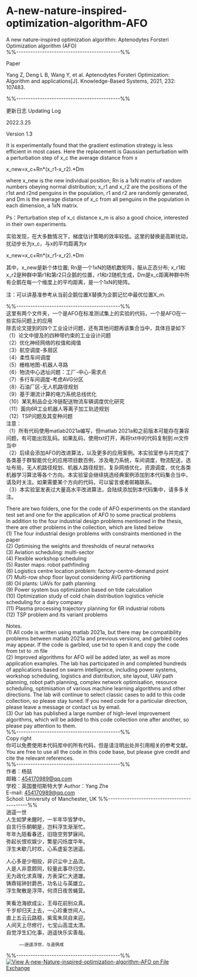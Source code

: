 # A-new-nature-inspired-optimization-algorithm-AFO
A new nature-inspired optimization algorithm: Aptenodytes Forsteri Optimization algorithm (AFO)  
%%--------------------------------------------%%

Paper

Yang Z, Deng L B, Wang Y, et al. Aptenodytes Forsteri Optimization: Algorithm and applications[J]. Knowledge-Based Systems, 2021, 232: 107483.

%%--------------------------------------------%%

更新日志 Updating Log

2022.3.25 

Version 1.3

It is experimentally found that the gradient estimation strategy is less efficient in most cases. Here the replacement is Gaussian perturbation with a perturbation step of x_c the average distance from x

x_new=x_c+Rn*(x_r1-x_r2).*Dm

where x_new is the new individual position; Rn is a 1xN matrix of random numbers obeying normal distribution; x_r1 and x_r2 are the positions of the r1st and r2nd penguins in the population, r1 and r2 are randomly generated, and Dm is the average distance of x_c from all penguins in the population in each dimension, a 1xN matrix.

Ps：Perturbation step of x_c distance x_m is also a good choice, interested in their own experiments.

实验发现，在大多数情况下，梯度估计策略的效率较低。这里的替换是高斯扰动，扰动步长为x_c，与x的平均距离为x

x_new=x_c+Rn*(x_r1-x_r2).*Dm

其中，x_new是新个体位置; Rn是一个1xN的随机数矩阵，服从正态分布; x_r1和x_r2是种群中第r1和第r2只企鹅的位置，r1和r2随机生成，Dm是x_c距离种群中所有企鹅在每一个维度上的平均距离，是一个1xN的矩阵。

注：可以讲基准参考从当前企鹅位置X替换为企鹅记忆中最优位置X_m.

%%--------------------------------------------%%  
这里有两个文件夹，一个是AFO在标准测试集上的实验的代码，一个是AFO在一些实际问题上的应用  
除去论文提到的四个工业设计问题，还有其他问题再该集合当中，具体目录如下  
（1）论文中提及的四种带约束的工业设计问题  
（2）优化神经网络的权值和阈值  
（3）航空调度-多扇区  
（4）柔性车间调度  
（5）栅格地图-机器人寻路  
（6）物流中心选址问题：工厂-中心-需求点  
（7）多行车间调度-考虑AVG分区  
（8）石油厂区-无人机路径规划  
（9）基于潮流计算的电力系统总线优化  
（10）某乳制品企业冷链配送物流车辆调度优化研究  
（11）面向6R工业机器人等离子加工轨迹规划  
（12）TSP问题及其变种问题  
注意：  
（1）所有代码使用matlab2021a编写，但matlab 2021a和之前版本可能存在兼容问题，有可能出现乱码。如果乱码，使用txt打开，再将txt中的代码复制到.m文件当中  
（2）后续会添加AFO的改进算法，以及更多的应用案例。本实验室参与并完成了各类基于群智能优化的应用项目数百例，涉及电力系统，车间调度，物流配送，选址布局，无人机路径规划、机器人路径规划，复杂网络优化，资源调度，优化各类机器学习算法等各个方向。本实验室会继续挑选经典案例添加到本代码集合当中，请及时关注。如果需要某个方向的代码，可以留言或者邮箱联系。  
（3）本实验室发表过大量高水平改进算法，会陆续添加到本代码集中，请多多关注。  
  
There are two folders, one for the code of AFO experiments on the standard test set and one for the application of AFO to some practical problems  
In addition to the four industrial design problems mentioned in the thesis, there are other problems in the collection, which are listed below  
(1) The four industrial design problems with constraints mentioned in the paper  
(2) Optimising the weights and thresholds of neural networks  
(3) Aviation scheduling: multi-sector  
(4) Flexible workshop scheduling  
(5) Raster maps: robot pathfinding  
(6) Logistics centre location problem: factory-centre-demand point  
(7) Multi-row shop floor layout considering AVG partitioning   
(8) Oil plants: UAVs for path planning  
(9) Power system bus optimization based on tide calculation  
(10) Optimization study of cold chain distribution logistics vehicle scheduling for a dairy company  
(11) Plasma processing trajectory planning for 6R industrial robots  
(12) TSP problem and its variant problems  
  
Notes.  
(1) All code is written using matlab 2021a, but there may be compatibility problems between matlab 2021a and previous versions, and garbled codes may appear. If the code is garbled, use txt to open it and copy the code from txt to .m file  
(2) Improved algorithms for AFO will be added later, as well as more application examples. The lab has participated in and completed hundreds of applications based on swarm intelligence, including power systems, workshop scheduling, logistics and distribution, site layout, UAV path planning, robot path planning, complex network optimisation, resource scheduling, optimisation of various machine learning algorithms and other directions. The lab will continue to select classic cases to add to this code collection, so please stay tuned. If you need code for a particular direction, please leave a message or contact us by email.  
(3) Our lab has published a large number of high-level improvement algorithms, which will be added to this code collection one after another, so please pay attention to them.  
%%--------------------------------------------%%  
Copy right    
你可以免费使用本代码库中的所有代码，但是请注明出处并引用相关的参考文献。  
You are free to use all the code in this code base, but please give credit and cite the relevant references.  
%%--------------------------------------------%%  
作者：杨喆  
邮箱：454170989@qq.com  
学校：英国曼彻斯特大学
Author：Yang Zhe  
E-mail: 454170989@qq.com  
School: University of Manchester, UK
%%--------------------------------------------%%  
逍遥一世  
人生如梦未醒时，一半年华皆梦中。  
自言行乐朝朝是，岂料浮生渐渐忙。  
年年九陌看春还，旧隐空劳梦寐间。  
弥起长恨欢娱少，繁星闪烁度华年。  
浮生未歇几时欢，心系虚妄怎逍遥。  

人心多是少相投，非识尘中上品流。  
人是人非意颇同，较量此事尽归空。  
无为政化求真理，方表深仁大道雄。  
铸鼎铭钟封爵邑，功名让与英雄立。  
浮生聚散是浮萍，何须日夜苦蝇营。  

笑看沧海欲成尘，王母花前别众真。  
千岁却归天上去，一心珍重世间人。  
直上五云云路稳，紫鸾朱凤自来迎。  
人间天上尽修行，七宝山高混太清。  
自觉浮生幻化事，逍遥快乐实善哉。  
  
         ——逍遥浮世，与道俱成    
%%--------------------------------------------%%  
[![View A-new-Nature-inspired-optimization-algorithm-AFO on File Exchange](https://www.mathworks.com/matlabcentral/images/matlab-file-exchange.svg)](https://ww2.mathworks.cn/matlabcentral/fileexchange/85700-a-new-nature-inspired-optimization-algorithm-afo)
